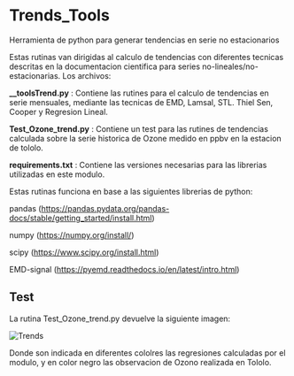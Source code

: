 # Trends_Tools
Herramienta de python para generar tendencias en serie no estacionarios

Estas rutinas van dirigidas al calculo de tendencias con diferentes tecnicas descritas en la documentacion cientifica para series no-lineales/no-estacionarias.
Los archivos:

**__toolsTrend.py** : Contiene las rutines para el calculo de tendencias en serie mensuales, mediante las tecnicas de EMD, Lamsal, STL. Thiel Sen, Cooper y Regresion Lineal. 

**Test_Ozone_trend.py** : Contiene un test para las rutines de tendencias calculada sobre la serie historica de Ozone medido en ppbv en la estacion de tololo.

**requirements.txt** : Contiene las versiones necesarias para las librerias utilizadas en este modulo.

Estas rutinas funciona en base a las siguientes librerias de python:

pandas (https://pandas.pydata.org/pandas-docs/stable/getting_started/install.html)

numpy (https://numpy.org/install/)

scipy (https://www.scipy.org/install.html)

EMD-signal (https://pyemd.readthedocs.io/en/latest/intro.html)

## Test
La rutina Test_Ozone_trend.py devuelve la siguiente imagen:

![Trends](https://user-images.githubusercontent.com/69597135/126395011-95095516-031d-4ef6-94ad-4ab1f4d2048f.png)

Donde son indicada en diferentes cololres las regresiones calculadas por el modulo, y en color negro las observacion de Ozono realizada en Tololo.
